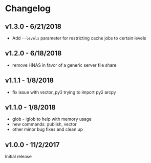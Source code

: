 # Changelog

## v1.3.0 - 6/21/2018

- Add `--levels` parameter for restricting cache jobs to certain levels

## v1.2.0 - 6/18/2018

- remove HNAS in favor of a generic server file share

## v1.1.1 - 1/8/2018

- fix issue with vector_py3 trying to import py2 arcpy

## v1.1.0 - 1/8/2018

- glob - iglob to help with memory usage
- new commands: publish, vector
- other minor bug fixes and clean up

## v1.0.0 - 11/2/2017

Initial release

